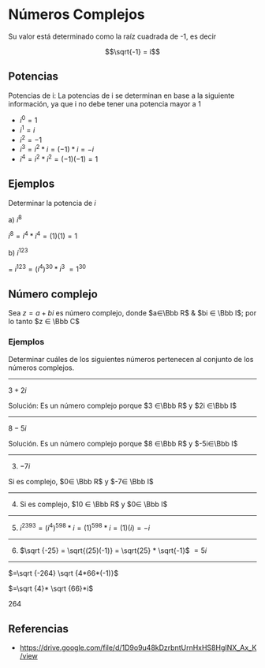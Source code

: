 # Números Complejos

Su valor está determinado como la raíz cuadrada de -1, es decir

$$\sqrt{-1} = i$$

## Potencias

Potencias de i: La potencias de i se determinan en base a la siguiente información, ya que i no debe tener una potencia mayor a 1

- $i^0 = 1$
- $i^1 = i$
- $i^2 = -1$
- $i^3 = i^2 * i = (-1) * i = -i$
- $i^4 = i^2 * i^2 = (-1)(-1) = 1$

## Ejemplos

Determinar la potencia de $i$

a) $i^8$

$i^8=i^4 * i^4 = (1)(1) = 1$

b) $i^{123}$

= $i^{123} = (i^4)^{30} * i^3$
$=1^{30}$

## Número complejo

Sea $z=a+bi$ es número complejo, donde $a∈\Bbb R$ & $bi ∈ \Bbb I$; por lo tanto $z ∈ \Bbb C$

### Ejemplos

Determinar cuáles de los siguientes números pertenecen al conjunto de los números complejos.

---
$3+2i$

Solución: Es un número complejo porque $3 ∈\Bbb R$ y $2i ∈\Bbb I$

---
$8-5i$

Solución. Es un número complejo porque $8 ∈\Bbb R$  y $-5i∈\Bbb I$

---
3) $-7i$

Si es complejo, $0∈ \Bbb R$ y $-7∈ \Bbb I$

---
4) Si es complejo, $10 ∈ \Bbb R$ y $0∈ \Bbb I$

---
5) $i^{2393} = (i^4)^{598}*i = (1)^{598}*i=(1)(i)=-i$

---
6) $\sqrt {-25} =  \sqrt{(25)(-1)} = \sqrt{25} * \sqrt{-1}$
$= 5i$

---
$=\sqrt {-264} \sqrt {4*66*(-1)}$

$=\sqrt {4}* \sqrt {66}*i$ 

$264$

## Referencias

- https://drive.google.com/file/d/1D9o9u48kDzrbntUrnHxHS8HgINX_Ax_K/view